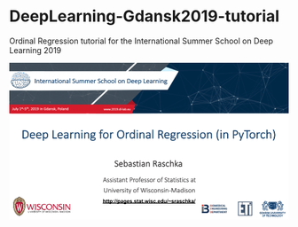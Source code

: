 # DeepLearning-Gdansk2019-tutorial
Ordinal Regression tutorial for the International Summer School on Deep Learning 2019



![](img.png)